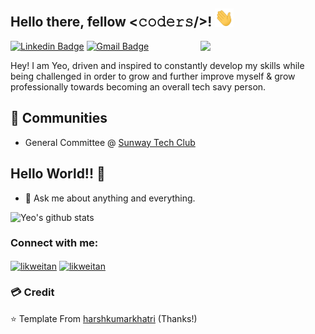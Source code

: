 <h2> Hello there, fellow <𝚌𝚘𝚍𝚎𝚛𝚜/>! <img src="https://raw.githubusercontent.com/ABSphreak/ABSphreak/master/gifs/Hi.gif" width="30px"></h2>

<img align='right' src='https://user-images.githubusercontent.com/5713670/87202985-820dcb80-c2b6-11ea-9f56-7ec461c497c3.gif' width='200"'>

[![Linkedin Badge](https://img.shields.io/badge/-yeoyeewen-blue?style=flat-square&logo=Linkedin&logoColor=white&link=https://www.linkedin.com/in/yeo-yee-wen-soyabean-39a074189/)](https://www.linkedin.com/in/yeo-yee-wen-soyabean-39a074189/) 
[![Gmail Badge](https://img.shields.io/badge/-yeoyeewen@gmail.com-c14438?style=flat-square&logo=Gmail&logoColor=white&link=mailto:yeoyeewen@gmail.com)](mailto:yeoyeewen@gmail.com)

Hey! I am Yeo, driven and inspired to constantly develop my skills while being challenged in order to grow and further improve myself & grow professionally towards becoming an overall tech savy person. 
## 👯 Communities
* General Committee @ [Sunway Tech Club](https://github.com/sunwaytechclub)

## Hello World!! 🤔
- 💬 Ask me about anything and everything.

![Yeo's github stats](https://github-readme-stats.vercel.app/api?username=SoyarBeanery&hide=["issues"]&show_icons=true)

<h3 align="left">Connect with me:</h3>
<p align="left">
<a href="https://www.linkedin.com/in/yeo-yee-wen-soyabean-39a074189" target="blank"><img align="center" src="https://cdn.jsdelivr.net/npm/simple-icons@3.0.1/icons/linkedin.svg" alt="likweitan" height="30" width="40" /></a>
<a href="https://www.instagram.com/gpy_soya" target="blank"><img align="center" src="https://cdn.jsdelivr.net/npm/simple-icons@3.0.1/icons/instagram.svg" alt="likweitan" height="30" width="40" /></a>
</p>


### 💳 Credit
⭐️ Template From [harshkumarkhatri](https://github.com/harshkumarkhatri) (Thanks!)




